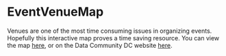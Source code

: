 # EventVenueMap
Venues are one of the most time consuming issues in organizing events. Hopefully this interactive map proves a time saving resource.
You can view the map [here](http://cdn.rawgit.com/datacommunitydc/EventVenueMap/master/DC2_venues.html), or on the Data Community DC website [here](venues.datacommunitydc.org).

